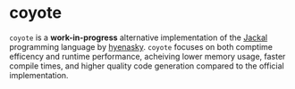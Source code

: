 # coyote

`coyote` is a **work-in-progress** alternative implementation of the [Jackal](https://github.com/xrarch/newsdk) programming language by [hyenasky](https://github.com/hyenasky).
`coyote` focuses on both comptime efficency and runtime performance, acheiving lower memory usage, faster compile times, and higher quality code generation compared to the official implementation.